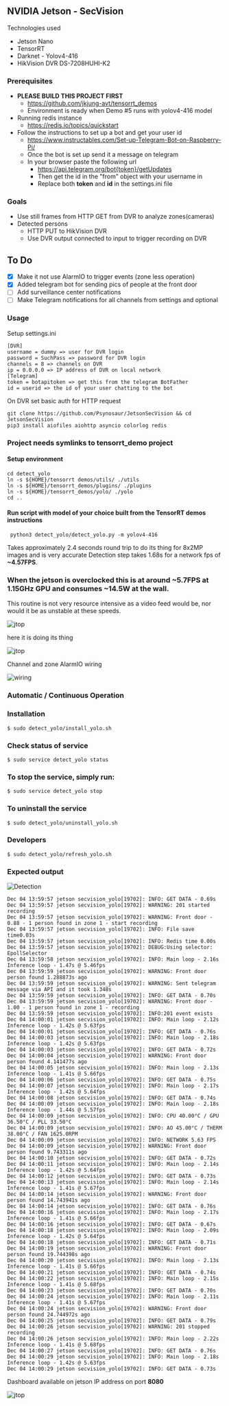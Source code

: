 ## NVIDIA Jetson - SecVision

Technologies used
  - Jetson Nano
  - TensorRT 
  - Darknet - Yolov4-416
  - HikVision DVR DS-7208HUHI-K2

### Prerequisites 

  - **PLEASE BUILD THIS PROJECT FIRST**
    - https://github.com/jkjung-avt/tensorrt_demos
    - Environment is ready when Demo #5 runs with yolov4-416 model
  - Running redis instance 
    - https://redis.io/topics/quickstart
  - Follow the instructions to set up a bot and get your user id
    - https://www.instructables.com/Set-up-Telegram-Bot-on-Raspberry-Pi/
    - Once the bot is set up send it a message on telegram
    - In your browser paste the following url
      - https://api.telegram.org/bot{token}/getUpdates 
      - Then get the id in the "from" object with your username in
      - Replace both **token** and **id** in the settings.ini file
    
### Goals

 - Use still frames from HTTP GET from DVR to analyze zones(cameras)
 - Detected persons
   - HTTP PUT to HikVision DVR
   - Use DVR output connected to input to trigger recording on DVR

## To Do 

  - [x] Make it not use AlarmIO to trigger events (zone less operation)
  - [x] Added telegram bot for sending pics of people at the front door
  - [ ] Add surveillance center notifications
  - [ ] Make Telegram notifications for all channels from settings and optional

 ### Usage

   Setup settings.ini
    
    [DVR]
    username = dummy => user for DVR login
    password = SuchPass => password for DVR login
    channels = 8 => channels on DVR
    ip = 0.0.0.0 => IP address of DVR on local network
    [Telegram]
    token = botapitoken => get this from the telegram BotFather
    id = userid => the id of your user chatting to the bot
   
   On DVR set basic auth for HTTP request
   
    git clone https://github.com/Psynosaur/JetsonSecVision && cd JetsonSecVision
    pip3 install aiofiles aiohttp asyncio colorlog redis

   ### Project needs symlinks to tensorrt_demo project
   #### Setup environment

    cd detect_yolo 
    ln -s ${HOME}/tensorrt demos/utils/ ./utils
    ln -s ${HOME}/tensorrt_demos/plugins/ ./plugins
    ln -s ${HOME}/tensorrt_demos/yolo/ ./yolo
    cd ..

   #### Run script with model of your choice built from the TensorRT demos instructions

     python3 detect_yolo/detect_yolo.py -m yolov4-416

   Takes approximately 2.4 seconds round trip to do its thing for 8x2MP images and is very accurate
   Detection step takes 1.68s for a network fps of **~4.57FPS**. 
   
   ### When the jetson is overclocked this is at around ~5.7FPS at 1.15GHz GPU and consumes ~14.5W at the wall.
    
   This routine is not very resource intensive as a video feed would be, nor would it be as unstable at these speeds.

   ![jtop](./detect_yolo/jtop.png)

   here it is doing its thing

   ![jtop](./detect_yolo/nano.png)

   Channel and zone AlarmIO wiring

   ![wiring](./detect_yolo/AlarmIO.jpg)

   ### Automatic / Continuous Operation
   
   ### Installation

    $ sudo detect_yolo/install_yolo.sh

   ### Check status of service

    $ sudo service detect_yolo status
     
   ### To stop the service, simply run:

    $ sudo service detect_yolo stop

   ### To uninstall the service

    $ sudo detect_yolo/uninstall_yolo.sh

### Developers

    $ sudo detect_yolo/refresh_yolo.sh

### Expected output 

![Detection](./detect_yolo/img.jpg)

    Dec 04 13:59:57 jetson secvision_yolo[19702]: INFO: GET DATA - 0.69s
    Dec 04 13:59:57 jetson secvision_yolo[19702]: WARNING: 201 started recording
    Dec 04 13:59:57 jetson secvision_yolo[19702]: WARNING: Front door - 0.88 - 1 person found in zone 1 - start recording
    Dec 04 13:59:57 jetson secvision_yolo[19702]: INFO: File save time0.03s
    Dec 04 13:59:57 jetson secvision_yolo[19702]: INFO: Redis time 0.00s
    Dec 04 13:59:57 jetson secvision_yolo[19702]: DEBUG:Using selector: EpollSelector
    Dec 04 13:59:58 jetson secvision_yolo[19702]: INFO: Main loop - 2.16s Inference loop - 1.47s @ 5.46fps
    Dec 04 13:59:59 jetson secvision_yolo[19702]: WARNING: Front door person found 1.288873s ago
    Dec 04 13:59:59 jetson secvision_yolo[19702]: WARNING: Sent telegram message via API and it took 1.348s
    Dec 04 13:59:59 jetson secvision_yolo[19702]: INFO: GET DATA - 0.70s
    Dec 04 13:59:59 jetson secvision_yolo[19702]: WARNING: Front door - 1.00 - 1 person found in zone 1 - recording
    Dec 04 13:59:59 jetson secvision_yolo[19702]: INFO:201 event exists
    Dec 04 14:00:01 jetson secvision_yolo[19702]: INFO: Main loop - 2.12s Inference loop - 1.42s @ 5.63fps
    Dec 04 14:00:01 jetson secvision_yolo[19702]: INFO: GET DATA - 0.76s
    Dec 04 14:00:03 jetson secvision_yolo[19702]: INFO: Main loop - 2.18s Inference loop - 1.42s @ 5.63fps
    Dec 04 14:00:03 jetson secvision_yolo[19702]: INFO: GET DATA - 0.72s
    Dec 04 14:00:04 jetson secvision_yolo[19702]: WARNING: Front door person found 4.141477s ago
    Dec 04 14:00:05 jetson secvision_yolo[19702]: INFO: Main loop - 2.13s Inference loop - 1.41s @ 5.66fps
    Dec 04 14:00:06 jetson secvision_yolo[19702]: INFO: GET DATA - 0.75s
    Dec 04 14:00:07 jetson secvision_yolo[19702]: INFO: Main loop - 2.17s Inference loop - 1.42s @ 5.64fps
    Dec 04 14:00:08 jetson secvision_yolo[19702]: INFO: GET DATA - 0.74s
    Dec 04 14:00:09 jetson secvision_yolo[19702]: INFO: Main loop - 2.18s Inference loop - 1.44s @ 5.57fps
    Dec 04 14:00:09 jetson secvision_yolo[19702]: INFO: CPU 40.00°C / GPU 36.50°C / PLL 33.50°C
    Dec 04 14:00:09 jetson secvision_yolo[19702]: INFO: AO 45.00°C / THERM 38.00°C / FAN 1625.0RPM
    Dec 04 14:00:09 jetson secvision_yolo[19702]: INFO: NETWORK 5.63 FPS
    Dec 04 14:00:09 jetson secvision_yolo[19702]: WARNING: Front door person found 9.743311s ago
    Dec 04 14:00:10 jetson secvision_yolo[19702]: INFO: GET DATA - 0.72s
    Dec 04 14:00:11 jetson secvision_yolo[19702]: INFO: Main loop - 2.14s Inference loop - 1.42s @ 5.64fps
    Dec 04 14:00:12 jetson secvision_yolo[19702]: INFO: GET DATA - 0.73s
    Dec 04 14:00:13 jetson secvision_yolo[19702]: INFO: Main loop - 2.14s Inference loop - 1.41s @ 5.67fps
    Dec 04 14:00:14 jetson secvision_yolo[19702]: WARNING: Front door person found 14.743941s ago
    Dec 04 14:00:14 jetson secvision_yolo[19702]: INFO: GET DATA - 0.76s
    Dec 04 14:00:16 jetson secvision_yolo[19702]: INFO: Main loop - 2.17s Inference loop - 1.41s @ 5.66fps
    Dec 04 14:00:16 jetson secvision_yolo[19702]: INFO: GET DATA - 0.67s
    Dec 04 14:00:18 jetson secvision_yolo[19702]: INFO: Main loop - 2.09s Inference loop - 1.42s @ 5.64fps
    Dec 04 14:00:18 jetson secvision_yolo[19702]: INFO: GET DATA - 0.71s
    Dec 04 14:00:19 jetson secvision_yolo[19702]: WARNING: Front door person found 19.744398s ago
    Dec 04 14:00:20 jetson secvision_yolo[19702]: INFO: Main loop - 2.13s Inference loop - 1.41s @ 5.66fps
    Dec 04 14:00:21 jetson secvision_yolo[19702]: INFO: GET DATA - 0.74s
    Dec 04 14:00:22 jetson secvision_yolo[19702]: INFO: Main loop - 2.15s Inference loop - 1.41s @ 5.68fps
    Dec 04 14:00:23 jetson secvision_yolo[19702]: INFO: GET DATA - 0.70s
    Dec 04 14:00:24 jetson secvision_yolo[19702]: INFO: Main loop - 2.11s Inference loop - 1.41s @ 5.67fps
    Dec 04 14:00:24 jetson secvision_yolo[19702]: WARNING: Front door person found 24.744972s ago
    Dec 04 14:00:25 jetson secvision_yolo[19702]: INFO: GET DATA - 0.79s
    Dec 04 14:00:26 jetson secvision_yolo[19702]: WARNING: 201 stopped recording
    Dec 04 14:00:26 jetson secvision_yolo[19702]: INFO: Main loop - 2.22s Inference loop - 1.41s @ 5.68fps
    Dec 04 14:00:27 jetson secvision_yolo[19702]: INFO: GET DATA - 0.76s
    Dec 04 14:00:29 jetson secvision_yolo[19702]: INFO: Main loop - 2.18s Inference loop - 1.42s @ 5.63fps
    Dec 04 14:00:29 jetson secvision_yolo[19702]: INFO: GET DATA - 0.73s
    
 Dashboard available on jetson IP address on port **8080** 

   ![jtop](./detect_yolo/mobile_dash.jpg)  


